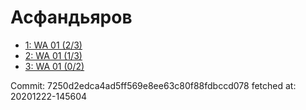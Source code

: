 # Асфандьяров
- [1: WA 01 (2/3)](1.md)
- [2: WA 01 (1/3)](2.md)
- [3: WA 01 (0/2)](3.md)

Commit: 7250d2edca4ad5ff569e8ee63c80f88fdbccd078
 fetched at: 20201222-145604
